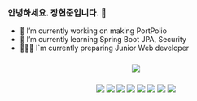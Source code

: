 ###  안녕하세요. 장현준입니다. 👋

- 🔭 I’m currently working on making PortPolio
- 🌱 I’m currently learning Spring Boot JPA, Security
- 👨🏻‍💻 I`m currently preparing Junior Web developer
<!--
- 👯 I’m looking to collaborate on ...
- 🤔 I’m looking for help with ...
- 💬 Ask me about ...
- 📫 How to reach me: ...
- 😄 Pronouns: ...
- ⚡ Fun fact: ...

-->
<div id="main" align="center">
    <img 
        src="https://github-readme-stats.vercel.app/api?username=JangHyeonJun2&hide=stars&show_icons=true&theme=radical"
        style="height: auto; margin-left: 20px; margin-right: 20px; padding: 10px;"/>
</div>

<p align="center">
  <img src="https://img.shields.io/badge/Java-007396?style=flat-square&logo=Java&logoColor=white"/>
  <img src="https://img.shields.io/badge/Spring_Boot-6DB33F?style=flat-square&logo=Spring-Boot&logoColor=white"/>
  <img src="https://img.shields.io/badge/Javascript-ffb13b?style=flat-square&logo=javascript&logoColor=white"/>
  <img src="https://img.shields.io/badge/HTML-E34F26?style=flat-square&logo=html5&logoColor=white"/>
  <img src="https://img.shields.io/badge/CSS-1572B6?style=flat-square&logo=css3&logoColor=white"/>
  <img src="https://img.shields.io/badge/Mysql-E6B91E?style=flat-square&logo=MySql&logoColor=white"/>
  <img src="https://img.shields.io/badge/aws-232F3E?style=flat-square&logo=amazon-aws&logoColor=white"/>
  <img src="https://img.shields.io/badge/MariaDB-003545?style=flat-square&logo=MariaDB&logoColor=white"/>
</p>
